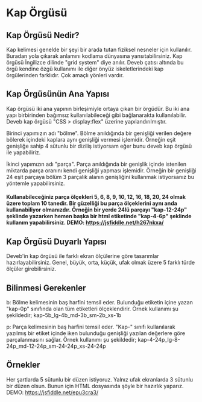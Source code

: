 # Kap Örgüsü

## Kap Örgüsü Nedir?

Kap kelimesi genelde bir şeyi bir arada tutan fiziksel nesneler için kullanılır. Buradan yola çıkarak anlamını kodlama dünyasına yansıtabilirsiniz. Kap örgüsü İngilizce dilinde "grid system" diye anılır. Deveb çatısı altında bu örgü kendine özgü kullanımı ile diğer önyüz iskeletlerindeki kap örgülerinden farklıdır. Çok amaçlı yönleri vardır.

## Kap Örgüsünün Ana Yapısı

Kap örgüsü iki ana yapının birleşimiyle ortaya çıkan bir örgüdür. Bu iki ana yapı birbirinden bağımsız kullanılabileceği gibi bağlanarakta kullanılabilir. Deveb kap örgüsü "CSS > display:flex" üzerine yapılandırılmıştır.

Birinci yapımızın adı "bölme". Bölme anıldığında bir genişliği verilen değere bölerek içindeki kaplara aynı genişliği vermesi işlemidir. Örneğin eşit genişliğe sahip 4 sütunlu bir diziliş istiyorsam eğer bunu deveb kap örgüsü ile yapabiliriz.

İkinci yapımızın adı "parça". Parça anıldığında bir genişlik içinde istenilen miktarda parça oranını kendi genişliği yapması işlemidir. Örneğin bir genişliği 24 eşit parçaya bölüm 3 parçalık alanın genişliğini kullanmak istiyorsanız bu yöntemle yapabilirsiniz.

#### Kullanabileceğiniz parça ölçekleri 5, 6, 8, 9, 10, 12, 16, 18, 20, 24 olmak üzere toplam 10 tanedir. Bir güzelliği bu parça ölçeklerini aynı anda kullanabiliyor olmanızdır. Örneğin bir yerde 24lü parçayı "kap-12-24p" şeklinde yazarken hemen başka bir html etiketinde "kap-4-6p" şeklinde kullanım yapabilirsiniz. DEMO: https://jsfiddle.net/h267nkxa/

## Kap Örgüsü Duyarlı Yapısı

Deveb'in kap örgüsü ile farklı ekran ölçülerine göre tasarımlar hazırlayabilirsiniz. Genel, büyük, orta, küçük, ufak olmak üzere 5 farklı türde ölçüler girebilirsiniz.

## Bilinmesi Gerekenler

b: Bölme kelimesinin baş harfini temsil eder. Bulunduğu etiketin içine yazan "kap-0p" sınıfında olan tüm etiketleri ölçeklendirir. Örnek kullanımı şu şekildedir; kap-5b_lg-4b_md-3b_sm-2b_xs-1b

p: Parça kelimesinin baş harfini temsil eder. "Kap-" sınıfı kullanılarak yazılmış bir etiket içinde iken bulunduğu genişliği yazılan değerlere göre parçalanmasını sağlar. Örnek kullanımı şu şekildedir; kap-4-24p_lg-8-24p_md-12-24p_sm-24-24p_xs-24-24p

## Örnekler

Her şartlarda 5 sütunlu bir düzen istiyoruz. Yalnız ufak ekranlarda 3 sütunlu bir düzen olsun. Bunun için HTML dosyasında şöyle bir hazırlık yaparız. DEMO: https://jsfiddle.net/epu3cra3/
